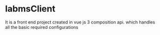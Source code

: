 # labmsClient
It is  a front end project created in vue js 3  composition api. which handles all the basic required configurations 
